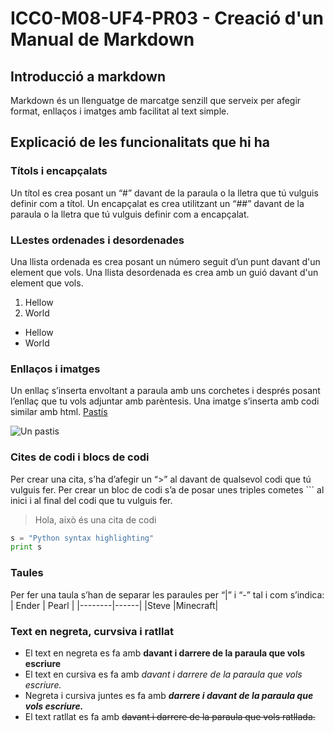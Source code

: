 
# ICC0-M08-UF4-PR03 -  Creació d'un Manual de Markdown
##  Introducció a markdown
Markdown és un llenguatge de marcatge senzill que serveix per afegir format, enllaços i imatges amb facilitat al text simple.
##  Explicació de les funcionalitats que hi ha
###  Títols i encapçalats
Un títol es crea posant un “#” davant de la paraula o la lletra que tú vulguis definir com a títol. Un encapçalat es crea utilitzant un “##” davant de la paraula o la lletra que tú vulguis definir com a encapçalat.

###  LLestes ordenades i desordenades
Una llista ordenada es crea posant un número seguit d’un punt davant d'un element que vols. Una llista desordenada es crea amb un guió davant d'un element que vols.

1. Hellow
2. World
- Hellow
- World

###  Enllaços i imatges
Un enllaç s’inserta envoltant a paraula amb uns corchetes i després posant l’enllaç que tu vols adjuntar amb parèntesis. Una imatge s’inserta amb codi similar amb html.
[Pastís](https://peopleenespanol.com/recetas/4352-pastel-b-sico/)

<image src="https://peopleenespanol.com/thmb/-zXjADha9csT0DzaiTK_dhYVVQY=/750x0/filters:no_upscale():max_bytes(150000):strip_icc():format(webp)/pastel-basico-2000-08ba28703f33452c99c25ea0b58ff724.jpg" alt="Un pastis">


###  Cites de codi i blocs de codi
Per crear una cita, s’ha d’afegir un “>” al davant de qualsevol codi que tú vulguis fer. Per crear un bloc de codi s’a de posar unes triples cometes ``` al inici i al final del codi que tu vulguis fer.
> Hola, això és una cita de codi
```python
s = "Python syntax highlighting"
print s
```
###  Taules 
Per fer una taula s’han de separar les paraules per “|” i “-” tal i com s’indica:
| Ender | Pearl | 
|--------|------|
|Steve   |Minecraft| 

### Text en negreta, curvsiva i ratllat
- El text en negreta es fa amb **davant i darrere de la paraula que vols escriure**   
- El text en cursiva es fa amb *davant i darrere de la paraula que vols escriure.*  
- Negreta i cursiva juntes es fa amb  ***darrere i davant de la paraula que vols escriure.***  
- El text ratllat es fa amb  ~~davant i darrere de la paraula que vols ratllada.~~
